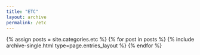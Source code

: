 ```yaml
---
title: "ETC"
layout: archive
permalink: /etc
---
```



{% assign posts = site.categories.etc %}
{% for post in posts %} {% include archive-single.html type=page.entries_layout %} {% endfor %}